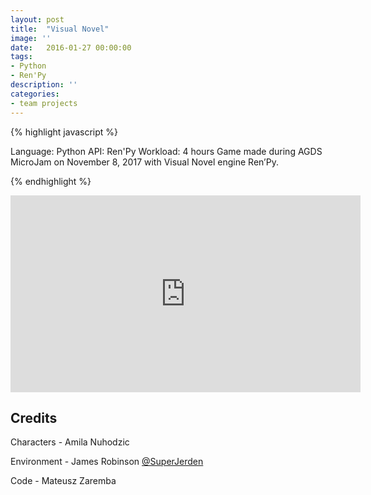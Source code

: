 ```yaml
---
layout: post
title:  "Visual Novel"
image: ''
date:   2016-01-27 00:00:00
tags:
- Python
- Ren'Py
description: ''
categories:
- team projects
---
```


{% highlight javascript %}

Language: Python
API: Ren'Py
Workload: 4 hours
Game made during AGDS MicroJam on November 8,  2017 with Visual Novel engine Ren’Py.

{% endhighlight %}

<center>
<iframe width="560" height="315" src="https://www.youtube.com/embed/Vm5y8DxGTPA" frameborder="0" allow="accelerometer; autoplay; encrypted-media; gyroscope; picture-in-picture" allowfullscreen></iframe>
</center>

## Credits

Characters - Amila Nuhodzic

Environment - James Robinson <a target="_blank" href="https://twitter.com/SuperJerden">@SuperJerden</a>

Code - Mateusz Zaremba

<!-- PIC 1 -->
<figure class="foto-legenda">
	<img src="{{ "/assets/img/vn/1.png"}}" alt="">
	<figcaption> 
	</figcaption>
</figure>

<!-- PIC 2 - INSTRUCTIONS -->
<figure class="foto-legenda">
	<img src="{{ "/assets/img/vn/2.png"}}" alt="">
	<figcaption> 
	</figcaption>
</figure>